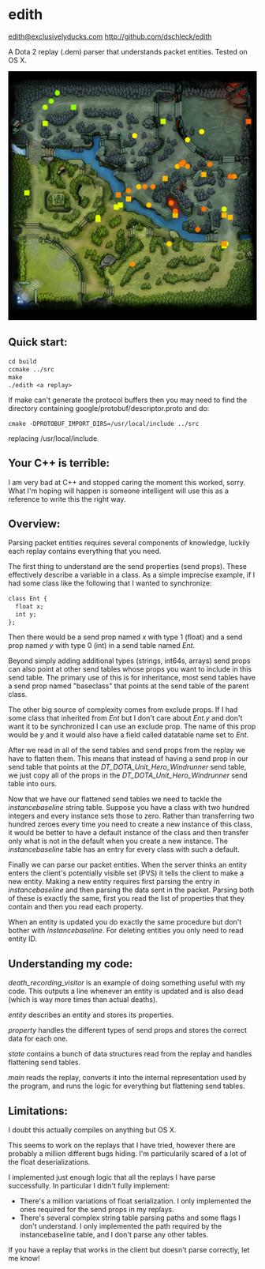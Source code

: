 edith
=====
edith@exclusivelyducks.com
http://github.com/dschleck/edith

A Dota 2 replay (.dem) parser that understands packet entities. Tested on OS X.

![Kills in SL2 Na`Vi v Mouz game 1](sl2-navi-mouz-g1-kills.png)

Quick start:
------------
    cd build
    ccmake ../src
    make
    ./edith <a replay>

If make can't generate the protocol buffers then you may need to find the directory
containing google/protobuf/descriptor.proto and do:

    cmake -DPROTOBUF_IMPORT_DIRS=/usr/local/include ../src

replacing /usr/local/include.

Your C++ is terrible:
--------------------
I am very bad at C++ and stopped caring the moment this worked, sorry. What I'm hoping
will happen is someone intelligent will use this as a reference to write this the right
way.

Overview:
---------
Parsing packet entities requires several components of knowledge, luckily each replay
contains everything that you need.

The first thing to understand are the send properties (send props). These effectively
describe a variable in a class. As a simple imprecise example, if I had some class
like the following that I wanted to synchronize:

    class Ent {
      float x;
      int y;
    };

Then there would be a send prop named *x* with type 1 (float) and a send prop named *y*
with type 0 (int) in a send table named *Ent*.

Beyond simply adding additional types (strings, int64s, arrays) send props can also
point at other send tables whose props you want to include in this send table. The
primary use of this is for inheritance, most send tables have a send prop named
"baseclass" that points at the send table of the parent class.

The other big source of complexity comes from exclude props. If I had some class that
inherited from *Ent* but I don't care about *Ent.y* and don't want it to be
synchronized I can use an exclude prop. The name of this prop would be *y* and it
would also have a field called datatable name set to *Ent*.

After we read in all of the send tables and send props from the replay we have to flatten
them. This means that instead of having a send prop in our send table that points at the
*DT_DOTA_Unit_Hero_Windrunner* send table, we just copy all of the props in the
*DT_DOTA_Unit_Hero_Windrunner* send table into ours.

Now that we have our flattened send tables we need to tackle the *instancebaseline*
string table. Suppose you have a class with two hundred integers and every instance
sets those to zero. Rather than transferring two hundred zeroes every time you need to
create a new instance of this class, it would be better to have a default instance of
the class and then transfer only what is not in the default when you create a new
instance. The *instancebaseline* table has an entry for every class with such a default.

Finally we can parse our packet entities. When the server thinks an entity enters the
client's potentially visible set (PVS) it tells the client to make a new entity. Making
a new entity requires first parsing the entry in *instancebaseline* and then parsing
the data sent in the packet. Parsing both of these is exactly the same, first you read
the list of properties that they contain and then you read each property.

When an entity is updated you do exactly the same procedure but don't bother with
*instancebaseline*. For deleting entities you only need to read entity ID.

Understanding my code:
----------------------
*death_recording_visitor* is an example of doing something useful with my code. This
outputs a line whenever an entity is updated and is also dead (which is way more times
than actual deaths).

*entity* describes an entity and stores its properties.

*property* handles the different types of send props and stores the correct data for
each one.

*state* contains a bunch of data structures read from the replay and handles flattening
send tables.

*main* reads the replay, converts it into the internal representation used by the program,
and runs the logic for everything but flattening send tables.

Limitations:
------------
I doubt this actually compiles on anything but OS X.

This seems to work on the replays that I have tried, however there are probably a
million different bugs hiding. I'm particularily scared of a lot of the float
deserializations.

I implemented just enough logic that all the replays I have parse successfully. In
particular I didn't fully implement:

* There's a million variations of float serialization. I only implemented the ones
required for the send props in my replays.
* There's several complex string table parsing paths and some flags I don't understand.
I only implemented the path required by the instancebaseline table, and I don't parse
any other tables.

If you have a replay that works in the client but doesn't parse correctly, let me know!
